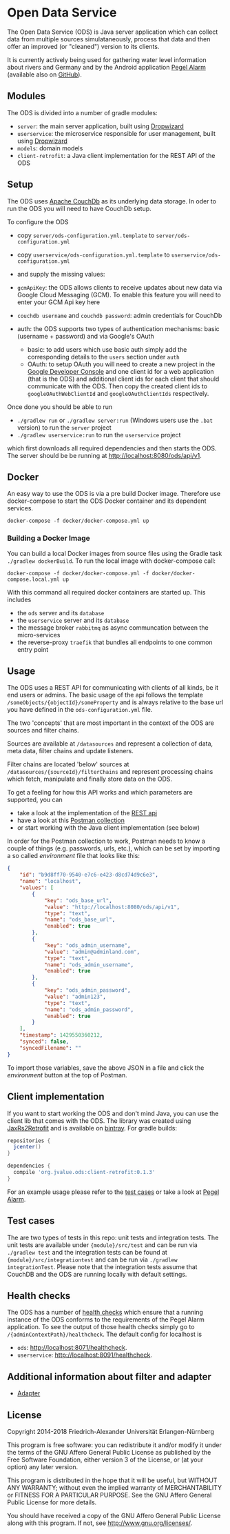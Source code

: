 # Open Data Service

The Open Data Service (ODS) is Java server application which can collect data from multiple sources simulataneously, process that data and then offer an improved (or "cleaned") version to its clients.

It is currently actively being used for gathering water level information about rivers and Germany and by the Android application [Pegel Alarm](http://pegelalarm.de) (available also on [GitHub](https://github.com/jvalue/hochwasser-app)).


## Modules

The ODS is divided into a number of gradle modules:

- `server`: the main server application, built using [Dropwizard](http://www.dropwizard.io/)
- `userservice`: the microservice responsible for user management, built using [Dropwizard](http://www.dropwizard.io/)
- `models`: domain models
- `client-retrofit`: a Java client implementation for the REST API of the ODS


## Setup

The ODS uses [Apache CouchDb](https://couchdb.apache.org/) as its underlying data storage. In oder to run the ODS you will need to have CouchDb setup.

To configure the ODS 
- copy `server/ods-configuration.yml.template` to `server/ods-configuration.yml` 
- copy `userservice/ods-configuration.yml.template` to `userservice/ods-configuration.yml` 
- and supply the missing values:

- `gcmApiKey`: the ODS allows clients to receive updates about new data via Google Cloud Messaging (GCM). To enable this feature you will need to enter your GCM Api key here
- `couchdb username` and `couchdb password`: admin credentials for CouchDb
- auth: the ODS supports two types of authentication mechanisms: basic (username + password) and via Google's OAuth
    - basic: to add users which use basic auth simply add the corresponding details to the `users` section under `auth`
    - OAuth: to setup OAuth you will need to create a new project in the [Google Developer Console](https://console.developers.google.com/) and one client id for a web application (that is the ODS) and additional client ids for each client that should communicate with the ODS. Then copy the created client ids to `googleOAuthWebClientId` and `googleOAuthClientIds` respectively.

Once done you should be able to run

- `./gradlew run` or `./gradlew server:run` (Windows users use the `.bat` version)  to run the `server` project
- `./gradlew userservice:run` to run the `userservice` project

which first downloads all required dependencies and then starts the ODS. The server should be be running at [http://localhost:8080/ods/api/v1](http://localhost:8080/ods/api/v1).

## Docker

An easy way to use the ODS is via a pre build Docker image.  Therefore use docker-compose to start the ODS Docker container and its dependent  services.

`docker-compose -f docker/docker-compose.yml up`

### Building a Docker Image
You can build a local Docker images from source files using the Gradle task `./gradlew dockerBuild`.
To run the local image with docker-compose call:

`docker-compose -f docker/docker-compose.yml -f docker/docker-compose.local.yml up`

With this command all required docker containers are started up. This includes
- the `ods` server and its `database`
- the `userservice` server and its `database`
- the message broker `rabbitmq` as async communcation between the micro-services
- the reverse-proxy `traefik` that bundles all endpoints to one common entry point


## Usage

The ODS uses a REST API for communicating with clients of all kinds, be it end users or admins. The basic usage of the api follows the template `/someObjects/{objectId}/someProperty` and is always relative to the base url you have defined in the `ods-configuration.yml` file.

The two 'concepts' that are most important in the context of the ODS are sources and filter chains. 

Sources are available at `/datasources` and represent a collection of data, meta data, filter chains and update listeners.

Filter chains are located 'below' sources at `/datasources/{sourceId}/filterChains` and represent processing chains which fetch, manipulate and finally store data on the ODS.

To get a feeling for how this API works and which parameters are supported, you can

- take a look at the implementation of the [REST api](https://github.com/jvalue/open-data-service/tree/master/server/src/main/java/org/jvalue/ods/rest)
- have a look at this [Postman collection](https://www.getpostman.com/collections/25d694d4ba21348c5530)
- or start working with the Java client implementation (see below)

In order for the Postman collection to work, Postman needs to know a couple of things (e.g. passwords, urls, etc.), which can be set by importing a so called _environment_ file that looks like this:

```json
{
	"id": "b9d8ff70-9540-e7c6-e423-d8cd74d9c6e3",
	"name": "localhost",
	"values": [
		{
			"key": "ods_base_url",
			"value": "http://localhost:8080/ods/api/v1",
			"type": "text",
			"name": "ods_base_url",
			"enabled": true
		},
		{
			"key": "ods_admin_username",
			"value": "admin@adminland.com",
			"type": "text",
			"name": "ods_admin_username",
			"enabled": true
		},
		{
			"key": "ods_admin_password",
			"value": "admin123",
			"type": "text",
			"name": "ods_admin_password",
			"enabled": true
		}
	],
	"timestamp": 1429550360212,
	"synced": false,
	"syncedFilename": ""
}
```
To import those variables, save the above JSON in a file and click the _environment_ button at the top of Postman.

## Client implementation

If you want to start working the ODS and don't mind Java, you can use the client lib that comes with the ODS. The library was created using [JaxRs2Retrofit](https://github.com/Maddoc42/JaxRs2Retrofit) and is available on [bintray](https://bintray.com/maddoc42/maven/ods/view). For gradle builds:

```groovy
repositories {
  jcenter()
}

dependencies {
  compile 'org.jvalue.ods:client-retrofit:0.1.3'
}
```

For an example usage please refer to the [test cases](https://github.com/jvalue/open-data-service/tree/master/client-retrofit/src/integrationtest/java/org/jvalue/ods/api) or take a look at [Pegel Alarm](https://github.com/jvalue/hochwasser-app).


## Test cases

The are two types of tests in this repo: unit tests and integration tests. The unit tests are available under `{module}/src/test` and can be run via `./gradlew test` and the integration tests can be found at `{module}/src/integrationtest` and can be run via `./gradlew integrationTest`. Please note that the integration tests assume that CouchDB and the ODS are running locally with default settings.


## Health checks

The ODS has a number of [health checks](https://dropwizard.github.io/dropwizard/getting-started.html#creating-a-health-check) which ensure that a running instance of the ODS conforms to the requirements of the Pegel Alarm application. To see the output of those health checks simply go to `/{adminContextPath}/healthcheck`. The default config for localhost is 
- `ods`: [http://localhost:8071/healthcheck](http://localhost:8071/healthcheck).
- `userservice`: [http://localhost:8091/healthcheck](http://localhost:8091/healthcheck).


## Additional information about filter and adapter

- [Adapter](docs/adapter/Adapter.md)

## License
Copyright 2014-2018 Friedrich-Alexander Universität Erlangen-Nürnberg

This program is free software: you can redistribute it and/or modify
it under the terms of the GNU Affero General Public License as
published by the Free Software Foundation, either version 3 of the
License, or (at your option) any later version.

This program is distributed in the hope that it will be useful,
but WITHOUT ANY WARRANTY; without even the implied warranty of
MERCHANTABILITY or FITNESS FOR A PARTICULAR PURPOSE.  See the
GNU Affero General Public License for more details.

You should have received a copy of the GNU Affero General Public License
along with this program.  If not, see <http://www.gnu.org/licenses/>.
